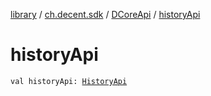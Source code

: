 [library](../../index.md) / [ch.decent.sdk](../index.md) / [DCoreApi](index.md) / [historyApi](./history-api.md)

# historyApi

`val historyApi: `[`HistoryApi`](../../ch.decent.sdk.api/-history-api/index.md)